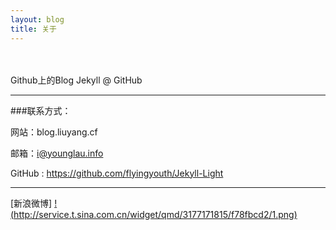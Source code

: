 ```yaml
---
layout: blog
title: 关于
---
```

	
</br>		
</br>		
Github上的Blog Jekyll @ GitHub

---

###联系方式：

网站：blog.liuyang.cf

邮箱：i@younglau.info	

GitHub : https://github.com/flyingyouth/Jekyll-Light

----

[新浪微博]
[!(http://service.t.sina.com.cn/widget/qmd/3177171815/f78fbcd2/1.png)](http://weibo.com/u/3177171815)
